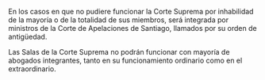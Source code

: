 En los casos en que no pudiere funcionar la Corte Suprema por inhabilidad de la mayoría o de la totalidad de sus miembros, será integrada por ministros de la Corte de Apelaciones de Santiago, llamados por su orden de antigüedad.

Las Salas de la Corte Suprema no podrán funcionar con mayoría de abogados integrantes, tanto en su funcionamiento ordinario como en el extraordinario.
